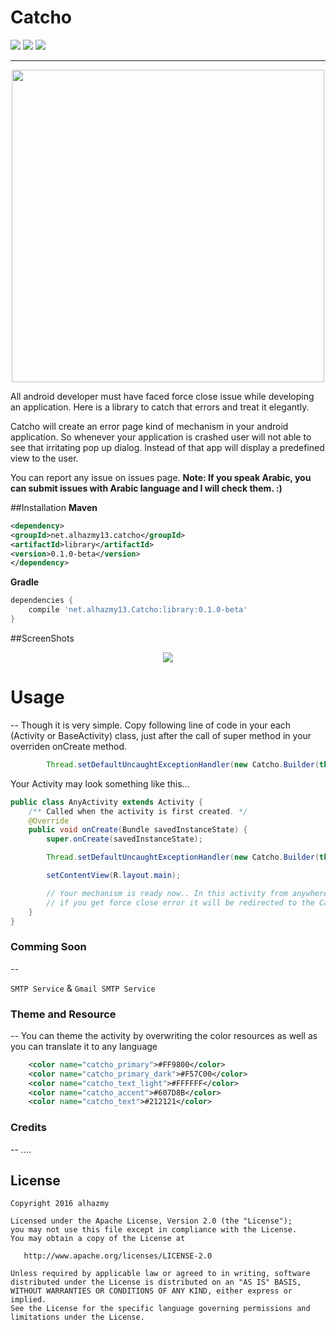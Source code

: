 # Catcho

![](https://img.shields.io/badge/Platform-Android-brightgreen.svg)
![](https://img.shields.io/crates/l/rustc-serialize.svg)
![](https://img.shields.io/badge/version-0.1.0_beta-blue.svg)

---

<p align="center">
  <img src="https://cloud.githubusercontent.com/assets/4659608/14591472/b33d5f8a-051a-11e6-9601-807371433097.png" width="500"></p>

All android developer must have faced force close issue while developing an application.
Here is a library to catch that errors and treat it elegantly.

Catcho will create an error page kind of mechanism in your android application. So whenever your application is crashed user will not able to see that irritating pop up dialog. Instead of that app will display a predefined view to the user.

You can report any issue on issues page. **Note: If you speak Arabic, you can submit issues with Arabic language and I will check them. :)**

##Installation
**Maven**
```xml
<dependency>
<groupId>net.alhazmy13.catcho</groupId>
<artifactId>library</artifactId>
<version>0.1.0-beta</version>
</dependency>
```

**Gradle**
```gradle
dependencies {
	compile 'net.alhazmy13.Catcho:library:0.1.0-beta'
}
```

##ScreenShots
<p align="center">
<img src="https://cloud.githubusercontent.com/assets/4659608/14599362/9b5b58d2-055f-11e6-9e9f-441069877977.gif"></img></p>

# Usage
--
Though it is very simple. Copy following line of code in your each (Activity or BaseActivity) class, just after the call of super method in your overriden onCreate method.

```java
        Thread.setDefaultUncaughtExceptionHandler(new Catcho.Builder(this).recipients("your-email@domain.com").build());

```

Your Activity may look something like this…

```java
public class AnyActivity extends Activity {
    /** Called when the activity is first created. */
    @Override
    public void onCreate(Bundle savedInstanceState) {
        super.onCreate(savedInstanceState);

        Thread.setDefaultUncaughtExceptionHandler(new Catcho.Builder(this).recipients("your-email@domain.com").build());

        setContentView(R.layout.main);

        // Your mechanism is ready now.. In this activity from anywhere 
        // if you get force close error it will be redirected to the Catcho.
    }
}
```

### Comming Soon
--

`SMTP Service` & `Gmail SMTP Service`

### Theme and Resource
--
You can theme the activity by overwriting the color resources as well as you can translate it to any language 
```xml
    <color name="catcho_primary">#FF9800</color>
    <color name="catcho_primary_dark">#F57C00</color>
    <color name="catcho_text_light">#FFFFFF</color>
    <color name="catcho_accent">#607D8B</color>
    <color name="catcho_text">#212121</color>
```


### Credits 
--
....


## License

    Copyright 2016 alhazmy

    Licensed under the Apache License, Version 2.0 (the "License");
    you may not use this file except in compliance with the License.
    You may obtain a copy of the License at

       http://www.apache.org/licenses/LICENSE-2.0

    Unless required by applicable law or agreed to in writing, software
    distributed under the License is distributed on an "AS IS" BASIS,
    WITHOUT WARRANTIES OR CONDITIONS OF ANY KIND, either express or implied.
    See the License for the specific language governing permissions and
    limitations under the License.
    
